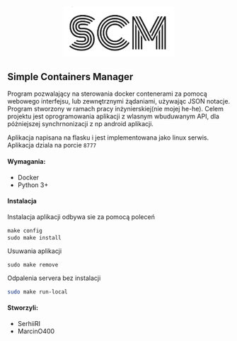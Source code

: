 <div align="center">
  
<img width="50%" height="50%" src=https://github.com/SerhiiRI/svmacm/blob/master/scm.jpg>
  
</div>

## Simple Containers Manager
 Program pozwalający na sterowania docker contenerami za pomocą webowego interfejsu, lub zewnętrznymi żądaniami, używając JSON notacje.
 Program stworzony w ramach pracy inżynierskiej(nie mojej he-he). Celem projektu jest oprogramowania aplikacji z wlasnym wbuduwanym API, dla póżniejszej synchrnonizacji z np android aplikacji.
 
 Aplikacja napisana na flasku i jest implementowana jako linux serwis. Aplikacja dziala na porcie `8777` 
 
 #### Wymagania:
 - Docker
 - Python 3+
 
 #### Instalacja
 Instalacja aplikacji odbywa sie za pomocą poleceń 
 ```Shell
 make config
 sudo make install
 ```
 Usuwania aplikacji 
 ```shell
 sudo make remove
 ```
 Odpalenia servera bez instalacji
 ```bash
 sudo make run-local
 ```
 #### Stworzyli:
 - SerhiiRI
 - MarcinO400
 
